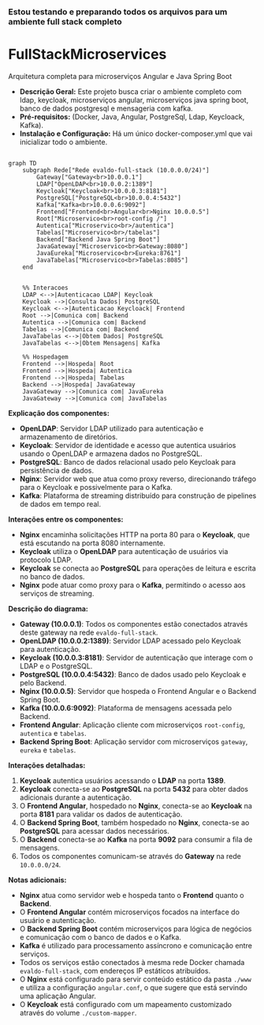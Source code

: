 ### Estou testando e preparando todos os arquivos para um ambiente full stack completo

# FullStackMicroservices
Arquitetura completa para microserviços Angular e Java Spring Boot

* **Descrição Geral:** Este projeto busca criar o ambiente completo com ldap, keycloak, microserviços angular, microserviços java spring boot, banco de dados postgresql e mensageria com kafka.
* **Pré-requisitos:** (Docker, Java, Angular, PostgreSql, Ldap, Keycloack, Kafka).
* **Instalação e Configuração:** Há um único docker-composer.yml que vai inicializar todo o ambiente.


```mermaid

graph TD
    subgraph Rede["Rede evaldo-full-stack (10.0.0.0/24)"]
        Gateway["Gateway<br>10.0.0.1"]
        LDAP["OpenLDAP<br>10.0.0.2:1389"]
        Keycloak["Keycloak<br>10.0.0.3:8181"]
        PostgreSQL["PostgreSQL<br>10.0.0.4:5432"]
        Kafka["Kafka<br>10.0.0.6:9092"]
        Frontend["Frontend<br>Angular<br>Nginx 10.0.0.5"]
        Root["Microservico<br>root-config /"]
        Autentica["Microservico<br>/autentica"]
        Tabelas["Microservico<br>/tabelas"]
        Backend["Backend Java Spring Boot"]
        JavaGateway["Microservico<br>Gateway:8080"]
        JavaEureka["Microservico<br>Eureka:8761"]
        JavaTabelas["Microservico<br>Tabelas:8085"]
    end


    %% Interacoes
    LDAP <-->|Autenticacao LDAP| Keycloak
    Keycloak -->|Consulta Dados| PostgreSQL
    Keycloak <-->|Autenticacao Keycloack| Frontend
    Root -->|Comunica com| Backend
    Autentica -->|Comunica com| Backend
    Tabelas -->|Comunica com| Backend
    JavaTabelas <-->|Obtem Dados| PostgreSQL
    JavaTabelas <-->|Obtem Mensagens| Kafka

    %% Hospedagem
    Frontend -->|Hospeda| Root
    Frontend -->|Hospeda| Autentica
    Frontend -->|Hospeda| Tabelas
    Backend -->|Hospeda| JavaGateway
    JavaGateway -->|Comunica com| JavaEureka
    JavaGateway -->|Comunica com| JavaTabelas

```

**Explicação dos componentes:**

- **OpenLDAP**: Servidor LDAP utilizado para autenticação e armazenamento de diretórios.
- **Keycloak**: Servidor de identidade e acesso que autentica usuários usando o OpenLDAP e armazena dados no PostgreSQL.
- **PostgreSQL**: Banco de dados relacional usado pelo Keycloak para persistência de dados.
- **Nginx**: Servidor web que atua como proxy reverso, direcionando tráfego para o Keycloak e possivelmente para o Kafka.
- **Kafka**: Plataforma de streaming distribuído para construção de pipelines de dados em tempo real.

**Interações entre os componentes:**

- **Nginx** encaminha solicitações HTTP na porta 80 para o **Keycloak**, que está escutando na porta 8080 internamente.
- **Keycloak** utiliza o **OpenLDAP** para autenticação de usuários via protocolo LDAP.
- **Keycloak** se conecta ao **PostgreSQL** para operações de leitura e escrita no banco de dados.
- **Nginx** pode atuar como proxy para o **Kafka**, permitindo o acesso aos serviços de streaming.

**Descrição do diagrama:**

- **Gateway (10.0.0.1)**: Todos os componentes estão conectados através deste gateway na rede `evaldo-full-stack`.
- **OpenLDAP (10.0.0.2:1389)**: Servidor LDAP acessado pelo Keycloak para autenticação.
- **Keycloak (10.0.0.3:8181)**: Servidor de autenticação que interage com o LDAP e o PostgreSQL.
- **PostgreSQL (10.0.0.4:5432)**: Banco de dados usado pelo Keycloak e pelo Backend.
- **Nginx (10.0.0.5)**: Servidor que hospeda o Frontend Angular e o Backend Spring Boot.
- **Kafka (10.0.0.6:9092)**: Plataforma de mensagens acessada pelo Backend.
- **Frontend Angular**: Aplicação cliente com microserviços `root-config`, `autentica` e `tabelas`.
- **Backend Spring Boot**: Aplicação servidor com microserviços `gateway`, `eureka` e `tabelas`.

**Interações detalhadas:**

1. **Keycloak** autentica usuários acessando o **LDAP** na porta **1389**.
2. **Keycloak** conecta-se ao **PostgreSQL** na porta **5432** para obter dados adicionais durante a autenticação.
3. O **Frontend Angular**, hospedado no **Nginx**, conecta-se ao **Keycloak** na porta **8181** para validar os dados de autenticação.
4. O **Backend Spring Boot**, também hospedado no **Nginx**, conecta-se ao **PostgreSQL** para acessar dados necessários.
5. O **Backend** conecta-se ao **Kafka** na porta **9092** para consumir a fila de mensagens.
6. Todos os componentes comunicam-se através do **Gateway** na rede `10.0.0.0/24`.

**Notas adicionais:**

- **Nginx** atua como servidor web e hospeda tanto o **Frontend** quanto o **Backend**.
- O **Frontend Angular** contém microserviços focados na interface do usuário e autenticação.
- O **Backend Spring Boot** contém microserviços para lógica de negócios e comunicação com o banco de dados e o Kafka.
- **Kafka** é utilizado para processamento assíncrono e comunicação entre serviços.
- Todos os serviços estão conectados à mesma rede Docker chamada `evaldo-full-stack`, com endereços IP estáticos atribuídos.
- O **Nginx** está configurado para servir conteúdo estático da pasta `./www` e utiliza a configuração `angular.conf`, o que sugere que está servindo uma aplicação Angular.
- O **Keycloak** está configurado com um mapeamento customizado através do volume `./custom-mapper`.

